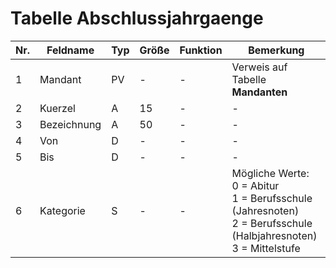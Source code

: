 # Tabelle Abschlussjahrgaenge

Nr.|Feldname|Typ|Größe|Funktion|Bemerkung
---|---|---|---|---|---
1|Mandant|PV|-|-|Verweis auf Tabelle **Mandanten**
2|Kuerzel|A|15|-|-
3|Bezeichnung|A|50|-|-
4|Von|D|-|-|-
5|Bis|D|-|-|-
6|Kategorie|S|-|-|Mögliche Werte: <br/>0 = Abitur<br/>1 = Berufsschule (Jahresnoten)<br/>2 = Berufsschule (Halbjahresnoten)<br/>3 = Mittelstufe

